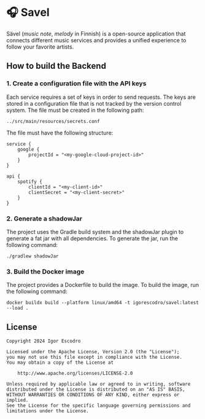 # 🎧 Savel

Sävel (_music note_, _melody_ in Finnish) is a open-source application that connects different music services and
provides a unified experience to follow your favorite artists.

## How to build the Backend

### 1. Create a configuration file with the API keys

Each service requires a set of keys in order to send requests. The keys are stored in a configuration file that is not
tracked by the version control system. The file must be created in the following path:

```
../src/main/resources/secrets.conf
```

The file must have the following structure:

```hocon
service {
    google {
        projectId = "<my-google-cloud-project-id>"
    }
}

api {
    spotify {
        clientId = "<my-client-id>"
        clientSecret = "<my-client-secret>"
    }
}
```

### 2. Generate a shadowJar

The project uses the Gradle build system and the shadowJar plugin to generate a fat jar with all dependencies. To
generate the jar, run the following command:

```shell
./gradlew shadowJar
```

### 3. Build the Docker image

The project provides a Dockerfile to build the image. To build the image, run the following command:

```shell
docker buildx build --platform linux/amd64 -t igorescodro/savel:latest --load .
```

## License

```
Copyright 2024 Igor Escodro

Licensed under the Apache License, Version 2.0 (the "License");
you may not use this file except in compliance with the License.
You may obtain a copy of the License at

    http://www.apache.org/licenses/LICENSE-2.0

Unless required by applicable law or agreed to in writing, software
distributed under the License is distributed on an "AS IS" BASIS,
WITHOUT WARRANTIES OR CONDITIONS OF ANY KIND, either express or implied.
See the License for the specific language governing permissions and
limitations under the License.
```
